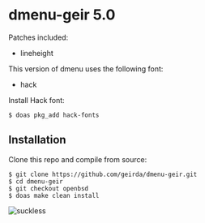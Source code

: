 # dmenu-geir 5.0

Patches included:

* lineheight

This version of dmenu uses the following font:

* hack

Install Hack font:

	$ doas pkg_add hack-fonts

## Installation

Clone this repo and compile from source:

	$ git clone https://github.com/geirda/dmenu-geir.git
	$ cd dmenu-geir
	$ git checkout openbsd
	$ doas make clean install


![suckless](https://raw.githubusercontent.com/geirda/Arch/master/suckless/suckless.png)
